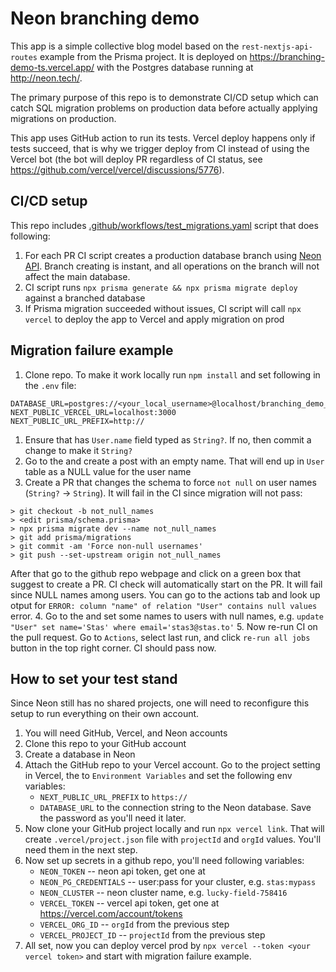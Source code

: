 # Neon branching demo

This app is a simple collective blog model based on the `rest-nextjs-api-routes` example from the Prisma project. It is deployed on https://branching-demo-ts.vercel.app/ with the Postgres database running at http://neon.tech/.

The primary purpose of this repo is to demonstrate CI/CD setup which can catch SQL migration problems on production data before actually applying migrations on production.

This app uses GitHub action to run its tests. Vercel deploy happens only if tests succeed, that is why we trigger deploy from CI instead of using the Vercel bot (the bot will deploy PR regardless of CI status, see https://github.com/vercel/vercel/discussions/5776).

## CI/CD setup

This repo includes [.github/workflows/test_migrations.yaml](.github/workflows/test_migrations.yaml) script that does following:

1. For each PR CI script creates a production database branch using [Neon API](https://console.neon.tech/api-docs). Branch creating is instant, and all operations on the branch will not affect the main database.
2. CI script runs `npx prisma generate && npx prisma migrate deploy` against a branched database
3. If Prisma migration succeeded without issues, CI script will call `npx vercel` to deploy the app to Vercel and apply migration on prod

## Migration failure example

1. Clone repo. To make it work locally run `npm install` and set following in the `.env` file:
  ```
  DATABASE_URL=postgres://<your_local_username>@localhost/branching_demo_ts
  NEXT_PUBLIC_VERCEL_URL=localhost:3000
  NEXT_PUBLIC_URL_PREFIX=http://
  ```
1. Ensure that [](prisma/schema.prisma) has `User.name` field typed as `String?`. If no, then commit a change to make it `String?`
2. Go to the [](https://branching-demo-ts.vercel.app/) and create a post with an empty name. That will end up in `User` table as a NULL value for the user name
3. Create a PR that changes the schema to force `not null` on user names (`String?` -> `String`). It will fail in the CI since migration will not pass:
  ```
  > git checkout -b not_null_names
  > <edit prisma/schema.prisma>
  > npx prisma migrate dev --name not_null_names
  > git add prisma/migrations
  > git commit -am 'Force non-null usernames'
  > git push --set-upstream origin not_null_names
  ```
  After that go to the github repo webpage and click on a green box that suggest to create a PR. CI check will automatically start on the PR. It will fail since NULL names among users. You can go to the actions tab and look up otput for `ERROR: column "name" of relation "User" contains null values` error.
4. Go to the [](https://console.stage.neon.tech) and set some names to users with null names, e.g. `update "User" set name='Stas' where email='stas3@stas.to'`
5. Now re-run CI on the pull request. Go to `Actions`, select last run, and click `re-run all jobs` button in the top right corner. CI should pass now.

## How to set your test stand

Since Neon still has no shared projects, one will need to reconfigure this setup to run everything on their own account.

1. You will need GitHub, Vercel, and Neon accounts
1. Clone this repo to your GitHub account
1. Create a database in Neon
1. Attach the GitHub repo to your Vercel account. Go to the project setting in Vercel, the to `Environment Variables` and set the following env variables:
    * `NEXT_PUBLIC_URL_PREFIX` to `https://`
    * `DATABASE_URL` to the connection string to the Neon database. Save the password as you'll need it later.
1. Now clone your GitHub project locally and run `npx vercel link`. That will create `.vercel/project.json` file with `projectId` and `orgId` values. You'll need them in the next step.
1. Now set up secrets in a github repo, you'll need following variables:
    * `NEON_TOKEN` -- neon api token, get one at [](https://console.neon.tech/app/settings/api-keys)
    * `NEON_PG_CREDENTIALS` -- user:pass for your cluster, e.g. `stas:mypass`
    * `NEON_CLUSTER` -- neon cluster name, e.g. `lucky-field-758416`
    * `VERCEL_TOKEN` -- vercel api token, get one at https://vercel.com/account/tokens
    * `VERCEL_ORG_ID` -- `orgId` from the previous step
    * `VERCEL_PROJECT_ID` -- `projectId` from the previous step
1. All set, now you can deploy vercel prod by `npx vercel --token <your vercel token>` and start with migration failure example.
